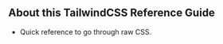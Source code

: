 ## About this TailwindCSS Reference Guide

<ul>
    <li>Quick reference to go through raw CSS.</li>
</ul>